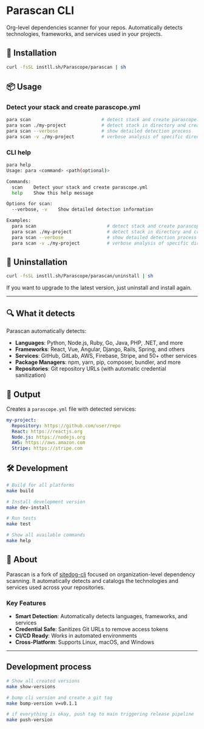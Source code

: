 # Parascan CLI

Org-level dependencies scanner for your repos. Automatically detects technologies, frameworks, and services used in your projects.

## 🚀 Installation

```sh
curl -fsSL instll.sh/Parascope/parascan | sh
```

## 📦 Usage

### Detect your stack and create parascope.yml

```sh
para scan                          # detect stack and create parascope.yml
para scan ./my-project             # detect stack in directory and create config
para scan --verbose                # show detailed detection process
para scan -v ./my-project          # verbose analysis of specific directory
```

### CLI help

```sh
para help
Usage: para <command> <path(optional)>

Commands:
  scan    Detect your stack and create parascope.yml
  help    Show this help message

Options for scan:
  --verbose, -v    Show detailed detection information

Examples:
  para scan                          # detect stack and create parascope.yml
  para scan ./my-project             # detect stack in directory and create config
  para scan --verbose                # show detailed detection process
  para scan -v ./my-project          # verbose analysis of specific directory
```

## 🚀 Uninstallation

```sh
curl -fsSL instll.sh/Parascope/parascan/uninstall | sh
```

If you want to upgrade to the latest version, just uninstall and install again.

---

## 🔍 What it detects

Parascan automatically detects:

- **Languages**: Python, Node.js, Ruby, Go, Java, PHP, .NET, and more
- **Frameworks**: React, Vue, Angular, Django, Rails, Spring, and others
- **Services**: GitHub, GitLab, AWS, Firebase, Stripe, and 50+ other services
- **Package Managers**: npm, yarn, pip, composer, bundler, and more
- **Repositories**: Git repository URLs (with automatic credential sanitization)

## 📁 Output

Creates a `parascope.yml` file with detected services:

```yaml
my-project:
  Repository: https://github.com/user/repo
  React: https://reactjs.org
  Node.js: https://nodejs.org
  AWS: https://aws.amazon.com
  Stripe: https://stripe.com
```

## 🛠️ Development

```sh
# Build for all platforms
make build

# Install development version
make dev-install

# Run tests
make test

# Show all available commands
make help
```

## 📖 About

Parascan is a fork of [sitedog-cli](https://github.com/sitedog-io/sitedog-cli) focused on organization-level dependency scanning. It automatically detects and catalogs the technologies and services used across your repositories.

### Key Features

- **Smart Detection**: Automatically detects languages, frameworks, and services
- **Credential Safe**: Sanitizes Git URLs to remove access tokens
- **CI/CD Ready**: Works in automated environments
- **Cross-Platform**: Supports Linux, macOS, and Windows

---

## Development process

```sh
# Show all created versions
make show-versions

# bump cli version and create a git tag
make bump-version v=v0.1.1

# if everything is okay, push tag to main triggering release pipeline
make push-version
```